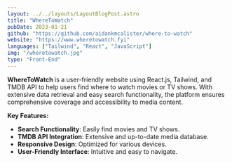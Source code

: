 ```yaml
---
layout: ../../layouts/LayoutBlogPost.astro
title: "WhereToWatch"
pubDate: 2023-01-21
github: "https://github.com/aidankmcalister/where-to-watch"
website: "https://www.wheretowatch.fyi"
languages: ["Tailwind", "React", "JavaScript"]
img: "/wheretowatch.jpg"
type: "Front-End"
---
```


**WhereToWatch** is a user-friendly website using React.js, Tailwind, and TMDB API to help users find where to watch movies or TV shows. With extensive data retrieval and easy search functionality, the platform ensures comprehensive coverage and accessibility to media content.

**Key Features:**

- **Search Functionality**: Easily find movies and TV shows.
- **TMDB API Integration**: Extensive and up-to-date media database.
- **Responsive Design**: Optimized for various devices.
- **User-Friendly Interface**: Intuitive and easy to navigate.
